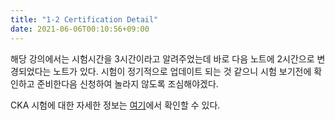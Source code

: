 ```yaml
---
title: "1-2 Certification Detail"
date: 2021-06-06T00:10:56+09:00
---
```


해당 강의에서는 시험시간을 3시간이라고 알려주었는데 바로 다음 노트에 2시간으로 변경되었다는 노트가 있다. 시험이 정기적으로 업데이트 되는 것 같으니 시험 보기전에 확인하고 준비한다음 신청하여 놀라지 않도록 조심해야겠다.

CKA 시험에 대한 자세한 정보는 [여기](https://www.cncf.io/certification/cka/)에서 확인할 수 있다.
